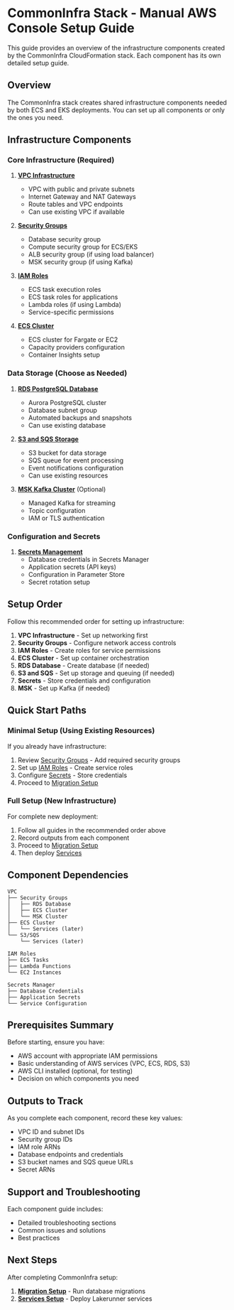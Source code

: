 # CommonInfra Stack - Manual AWS Console Setup Guide

This guide provides an overview of the infrastructure components created by the CommonInfra CloudFormation stack. Each component has its own detailed setup guide.

## Overview

The CommonInfra stack creates shared infrastructure components needed by both ECS and EKS deployments. You can set up all components or only the ones you need.

## Infrastructure Components

### Core Infrastructure (Required)

1. **[VPC Infrastructure](vpc-manual-setup.md)**
   - VPC with public and private subnets
   - Internet Gateway and NAT Gateways
   - Route tables and VPC endpoints
   - Can use existing VPC if available

1. **[Security Groups](security-groups-manual-setup.md)**
   - Database security group
   - Compute security group for ECS/EKS
   - ALB security group (if using load balancer)
   - MSK security group (if using Kafka)

1. **[IAM Roles](iam-roles-manual-setup.md)**
   - ECS task execution roles
   - ECS task roles for applications
   - Lambda roles (if using Lambda)
   - Service-specific permissions

1. **[ECS Cluster](ecs-cluster-manual-setup.md)**
   - ECS cluster for Fargate or EC2
   - Capacity providers configuration
   - Container Insights setup

### Data Storage (Choose as Needed)

1. **[RDS PostgreSQL Database](rds-manual-setup.md)**
   - Aurora PostgreSQL cluster
   - Database subnet group
   - Automated backups and snapshots
   - Can use existing database

1. **[S3 and SQS Storage](s3-manual-setup.md)**
   - S3 bucket for data storage
   - SQS queue for event processing
   - Event notifications configuration
   - Can use existing resources

1. **[MSK Kafka Cluster](msk-manual-setup.md)** (Optional)
   - Managed Kafka for streaming
   - Topic configuration
   - IAM or TLS authentication

### Configuration and Secrets

1. **[Secrets Management](secrets-manual-setup.md)**
   - Database credentials in Secrets Manager
   - Application secrets (API keys)
   - Configuration in Parameter Store
   - Secret rotation setup

## Setup Order

Follow this recommended order for setting up infrastructure:

1. **VPC Infrastructure** - Set up networking first
1. **Security Groups** - Configure network access controls
1. **IAM Roles** - Create roles for service permissions
1. **ECS Cluster** - Set up container orchestration
1. **RDS Database** - Create database (if needed)
1. **S3 and SQS** - Set up storage and queuing (if needed)
1. **Secrets** - Store credentials and configuration
1. **MSK** - Set up Kafka (if needed)

## Quick Start Paths

### Minimal Setup (Using Existing Resources)

If you already have infrastructure:

1. Review [Security Groups](security-groups-manual-setup.md) - Add required security groups
1. Set up [IAM Roles](iam-roles-manual-setup.md) - Create service roles
1. Configure [Secrets](secrets-manual-setup.md) - Store credentials
1. Proceed to [Migration Setup](../migration-manual-setup.md)

### Full Setup (New Infrastructure)

For complete new deployment:

1. Follow all guides in the recommended order above
1. Record outputs from each component
1. Proceed to [Migration Setup](../migration-manual-setup.md)
1. Then deploy [Services](../services-manual-setup.md)

## Component Dependencies

```text
VPC
├── Security Groups
│   ├── RDS Database
│   ├── ECS Cluster
│   └── MSK Cluster
├── ECS Cluster
│   └── Services (later)
└── S3/SQS
    └── Services (later)

IAM Roles
├── ECS Tasks
├── Lambda Functions
└── EC2 Instances

Secrets Manager
├── Database Credentials
├── Application Secrets
└── Service Configuration
```

## Prerequisites Summary

Before starting, ensure you have:

- AWS account with appropriate IAM permissions
- Basic understanding of AWS services (VPC, ECS, RDS, S3)
- AWS CLI installed (optional, for testing)
- Decision on which components you need

## Outputs to Track

As you complete each component, record these key values:

- VPC ID and subnet IDs
- Security group IDs
- IAM role ARNs
- Database endpoints and credentials
- S3 bucket names and SQS queue URLs
- Secret ARNs

## Support and Troubleshooting

Each component guide includes:

- Detailed troubleshooting sections
- Common issues and solutions
- Best practices

## Next Steps

After completing CommonInfra setup:

1. **[Migration Setup](../migration-manual-setup.md)** - Run database migrations
1. **[Services Setup](../services-manual-setup.md)** - Deploy Lakerunner services
